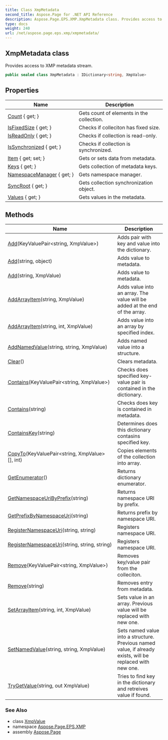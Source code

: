 ```yaml
---
title: Class XmpMetadata
second_title: Aspose.Page for .NET API Reference
description: Aspose.Page.EPS.XMP.XmpMetadata class. Provides access to XMP metadata stream
type: docs
weight: 240
url: /net/aspose.page.eps.xmp/xmpmetadata/
---
```

## XmpMetadata class

Provides access to XMP metadata stream.

```csharp
public sealed class XmpMetadata : IDictionary<string, XmpValue>
```

## Properties

| Name | Description |
| --- | --- |
| [Count](../../aspose.page.eps.xmp/xmpmetadata/count/) { get; } | Gets count of elements in the collection. |
| [IsFixedSize](../../aspose.page.eps.xmp/xmpmetadata/isfixedsize/) { get; } | Checks if colleciton has fixed size. |
| [IsReadOnly](../../aspose.page.eps.xmp/xmpmetadata/isreadonly/) { get; } | Checks if collection is read-only. |
| [IsSynchronized](../../aspose.page.eps.xmp/xmpmetadata/issynchronized/) { get; } | Checks if collection is synchronized. |
| [Item](../../aspose.page.eps.xmp/xmpmetadata/item/) { get; set; } | Gets or sets data from metadata. |
| [Keys](../../aspose.page.eps.xmp/xmpmetadata/keys/) { get; } | Gets collection of metadata keys. |
| [NamespaceManager](../../aspose.page.eps.xmp/xmpmetadata/namespacemanager/) { get; } | Gets namespace manager. |
| [SyncRoot](../../aspose.page.eps.xmp/xmpmetadata/syncroot/) { get; } | Gets collection synchronization object. |
| [Values](../../aspose.page.eps.xmp/xmpmetadata/values/) { get; } | Gets values in the metadata. |

## Methods

| Name | Description |
| --- | --- |
| [Add](../../aspose.page.eps.xmp/xmpmetadata/add/#add)(KeyValuePair&lt;string, XmpValue&gt;) | Adds pair with key and value into the dictionary. |
| [Add](../../aspose.page.eps.xmp/xmpmetadata/add/#add_2)(string, object) | Adds value to metadata. |
| [Add](../../aspose.page.eps.xmp/xmpmetadata/add/#add_1)(string, XmpValue) | Adds value to metadata. |
| [AddArrayItem](../../aspose.page.eps.xmp/xmpmetadata/addarrayitem/#addarrayitem)(string, XmpValue) | Adds value into an array. The value will be added at the end of the array. |
| [AddArrayItem](../../aspose.page.eps.xmp/xmpmetadata/addarrayitem/#addarrayitem_1)(string, int, XmpValue) | Adds value into an array by specified index. |
| [AddNamedValue](../../aspose.page.eps.xmp/xmpmetadata/addnamedvalue/)(string, string, XmpValue) | Adds named value into a structure. |
| [Clear](../../aspose.page.eps.xmp/xmpmetadata/clear/)() | Clears metadata. |
| [Contains](../../aspose.page.eps.xmp/xmpmetadata/contains/#contains)(KeyValuePair&lt;string, XmpValue&gt;) | Checks does specified key-value pair is contained in the dictionary. |
| [Contains](../../aspose.page.eps.xmp/xmpmetadata/contains/#contains_1)(string) | Checks does key is contained in metadata. |
| [ContainsKey](../../aspose.page.eps.xmp/xmpmetadata/containskey/)(string) | Determines does this dictionary contasins specified key. |
| [CopyTo](../../aspose.page.eps.xmp/xmpmetadata/copyto/)(KeyValuePair&lt;string, XmpValue&gt;[], int) | Copies elements of the collection into array. |
| [GetEnumerator](../../aspose.page.eps.xmp/xmpmetadata/getenumerator/)() | Returns dictionary enumerator. |
| [GetNamespaceUriByPrefix](../../aspose.page.eps.xmp/xmpmetadata/getnamespaceuribyprefix/)(string) | Returns namespace URI by prefix. |
| [GetPrefixByNamespaceUri](../../aspose.page.eps.xmp/xmpmetadata/getprefixbynamespaceuri/)(string) | Returns prefix by namespace URI. |
| [RegisterNamespaceUri](../../aspose.page.eps.xmp/xmpmetadata/registernamespaceuri/#registernamespaceuri)(string, string) | Registers namespace URI. |
| [RegisterNamespaceUri](../../aspose.page.eps.xmp/xmpmetadata/registernamespaceuri/#registernamespaceuri_1)(string, string, string) | Registers namespace URI. |
| [Remove](../../aspose.page.eps.xmp/xmpmetadata/remove/#remove)(KeyValuePair&lt;string, XmpValue&gt;) | Removes key/value pair from the colleciton. |
| [Remove](../../aspose.page.eps.xmp/xmpmetadata/remove/#remove_1)(string) | Removes entry from metadata. |
| [SetArrayItem](../../aspose.page.eps.xmp/xmpmetadata/setarrayitem/)(string, int, XmpValue) | Sets value in an array. Previous value will be replaced with new one. |
| [SetNamedValue](../../aspose.page.eps.xmp/xmpmetadata/setnamedvalue/)(string, string, XmpValue) | Sets named value into a structure. Previous named value, if already exists, will be replaced with new one. |
| [TryGetValue](../../aspose.page.eps.xmp/xmpmetadata/trygetvalue/)(string, out XmpValue) | Tries to find key in the dictionary and retreives value if found. |

### See Also

* class [XmpValue](../xmpvalue/)
* namespace [Aspose.Page.EPS.XMP](../../aspose.page.eps.xmp/)
* assembly [Aspose.Page](../../)


